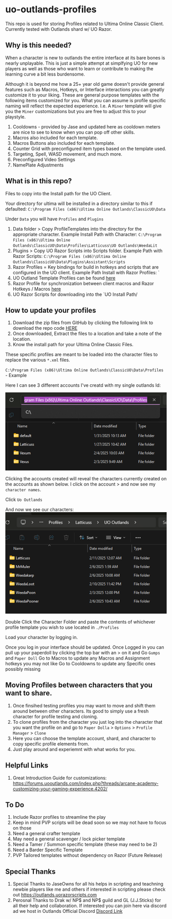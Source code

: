 # uo-outlands-profiles
This repo is used for storing Profiles related to Ultima Online Classic Client. Currently tested with Outlands shard w/ UO Razor.

## Why is this needed?

When a character is new to outlands the entire interface at its bare bones is nearly unplayable.  This is just a simple attempt at simplfying UO for new players as well as those who want to learn or contribute to making the learning curve a bit less burdensome.

Although it is beyond me how a 25+ year old game doesn't provide general features such as Macros, Hotkeys, or Interface interactions you can greatly customize it to your liking.  These are general purpose templates with the following items customized for you.  What you can assume is profile specific naming will reflect the expected experience.  I.e. A `Miner` template will give you the `Miner` customizations but you are free to adjust this to your playstyle.

1. Cooldowns - provided by Jase and updated here as cooldown meters are nice to see to know when you can pop off other skills.
1. Macros also included for each template. 
1. Macros Buttons also included for each template.
1. Counter Grid with preconfigured item types based on the template used.
1. Targeting, Spell, WASD movement, and much more.
1. Preconfigured Video Settings
1. NamePlate Adjustments

## What is in this repo?
Files to copy into the Install path for the UO Client. 

Your directory for ultima will be installed in a directory similar to this if defaulted: `C:\Program Files (x86)\Ultima Online Outlands\ClassicUO\Data`

Under `Data` you will have `Profiles` and `Plugins` 
1. Data folder > Copy ProfileTemplates into the directory for the appropriate character.
Example Install Path with Character: `C:\Program Files (x86)\Ultima Online Outlands\ClassicUO\Data\Profiles\Latticuss\UO Outlands\WeedaLit`
1. Plugins > Copy UO Razor Scripts into Scripts folder.
Example Path with Razor Scripts: `C:\Program Files (x86)\Ultima Online Outlands\ClassicUO\Data\Plugins\Assistant\Scripts`
1. Razor Profiles = Key bindings for build in hotkeys and scripts that are configured in the UO client.
Example Path Install with Razor Profiles: `
1. UO Outland Template Profiles can be found [here](./ProfileTemplates/)
1. Razor Profile for synchronization between client macros and Razor Hotkeys / Macros [here](./RazorProfiles/)
1. UO Razor Scripts for downloading into the `UO Install Path/

## How to update your profiles

1. Download the zip files from GitHub by clicking the following link to download the repo code [HERE](https://github.com/cwjking611/uo-outlands-profiles/archive/refs/heads/main.zip)
1. Once downloaded, Extract the files to a location and take a note of the location.
1. Know the install path for your Ultima Online Classic Files.

These specific profiles are meant to be loaded into the character files to replace the various `*.xml` files.

`C:\Program Files (x86)\Ultima Online Outlands\ClassicUO\Data\Profiles` - Example

Here I can see 3 different accounts I've creatd with my single outlands Id:

![alt text](image.png)

Clicking the accounts created will reveal the characters currently created on the accounts as shown below. I click on the account > and now see my `character names`.

Click `Uo Outlands`

And now we see our characters:
![alt text](image-1.png)

Double Click the Character Folder and paste the contents of whichever profile template you wish to use located in `./Profiles` 

Load your character by logging in.

Once you log in your interface should be updated. 
Once Logged in you can pull up your paperdoll by clicking the top bar with an > on it and Go `Gumps` and `Paper Doll` 
Go to Macros to update any Macros and Assignment hotkeys you may not like
Go to Cooldowns to update any Specific ones possibly missing

## Moving Profiles between characters that you want to share.

1. Once finsihed testing profiles you may want to move and shift them around between other characters. Its good to simply use a fresh character for profile testing and cloning.
1. To clone profiles from the character you just log into the character that you want the profile on and go to `Paper Dolla` > `Options` > `Profile Manager` > `Clone`
1. Here you can choose the template account, shard, and character to copy specific profile elements from.
1. Just play around and experiemnt with what works for you.

## Helpful Links

1. Great Introduction Guide for customizations: https://forums.uooutlands.com/index.php?threads/arcane-academy-customizing-your-gaming-experience.4202/

## To Do

1. Include Razor profiles to streamline the play
1. Keep in mind PVP scripts will be dead soon so we may not have to focus on those
1. Need a general crafter template
1. May need a general scavenger / lock picker template
1. Need a Tamer / Summon specific template (these may need to be 2)
1. Need a Barder Specific Template
1. PVP Tailored templates without dependency on Razor (Future Release)

## Special Thanks

1. Special Thanks to JaseOwns for all his helps in scripting and teachning newbie players like me and others if interested in scripting please check out https://outlands.uorazorscripts.com
1. Perosnal Thanks to Drak w/ NP$ and NP$ guild and GL (J.J.Sticks) for all their help and collaboration. If interested you can join here via discord ad we host in Outlands Official Discord [Discord Link](https://discord.com/channels/290936867199909888/468089750809608192/1339226987020947496)
